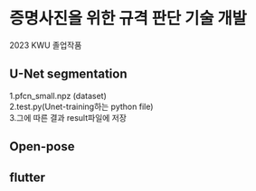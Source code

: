 # 증명사진을 위한 규격 판단 기술 개발

2023 KWU 졸업작품
## U-Net segmentation
1.pfcn_small.npz (dataset)  
2.test.py(Unet-training하는 python file)  
3.그에 따른 결과 result파일에 저장  

## Open-pose

## flutter
